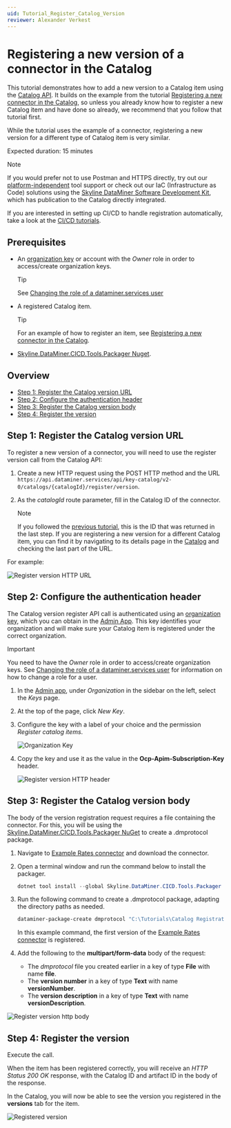 ```yaml
---
uid: Tutorial_Register_Catalog_Version
reviewer: Alexander Verkest
---
```


# Registering a new version of a connector in the Catalog

This tutorial demonstrates how to add a new version to a Catalog item using the [Catalog API](xref:Register_Catalog_Item). It builds on the example from the tutorial [Registering a new connector in the Catalog](xref:Tutorial_Register_Catalog_Item), so unless you already know how to register a new Catalog item and have done so already, we recommend that you follow that tutorial first.

While the tutorial uses the example of a connector, registering a new version for a different type of Catalog item is very similar.

Expected duration: 15 minutes

> [!NOTE]
> If you would prefer not to use Postman and HTTPS directly, try out our [platform-independent](xref:Platform_independent_CICD) tool support or check out our IaC (Infrastructure as Code) solutions using the [Skyline DataMiner Software Development Kit](xref:skyline_dataminer_sdk), which has publication to the Catalog directly integrated.
>
> If you are interested in setting up CI/CD to handle registration automatically, take a look at the [CI/CD tutorials](xref:CICD_Tutorials).

## Prerequisites

- An [organization key](xref:Managing_dataminer_services_keys#organization-keys) or account with the *Owner* role in order to access/create organization keys.

  > [!TIP]
  > See [Changing the role of a dataminer.services user](xref:Changing_the_role_of_a_dataminer_services_user)

- A registered Catalog item.

  > [!TIP]
  > For an example of how to register an item, see [Registering a new connector in the Catalog](xref:Tutorial_Register_Catalog_Item).

- [Skyline.DataMiner.CICD.Tools.Packager Nuget](https://www.nuget.org/packages/Skyline.DataMiner.CICD.Tools.Packager#readme-body-tab).

## Overview

- [Step 1: Register the Catalog version URL](#step-1-register-the-catalog-version-url)
- [Step 2: Configure the authentication header](#step-2-configure-the-authentication-header)
- [Step 3: Register the Catalog version body](#step-3-register-the-catalog-version-body)
- [Step 4: Register the version](#step-4-register-the-version)

## Step 1: Register the Catalog version URL

To register a new version of a connector, you will need to use the register version call from the Catalog API:

1. Create a new HTTP request using the POST HTTP method and the URL `https://api.dataminer.services/api/key-catalog/v2-0/catalogs/{catalogId}/register/version`.

1. As the *catalogId* route parameter, fill in the Catalog ID of the connector.

   > [!NOTE]
   > If you followed the [previous tutorial](xref:Tutorial_Register_Catalog_Item), this is the ID that was returned in the last step. If you are registering a new version for a different Catalog item, you can find it by navigating to its details page in the [Catalog](https://catalog.dataminer.services/) and checking the last part of the URL.

For example:

![Register version HTTP URL](~/dataminer/images/tutorial_catalog_registration_version_url.png)

## Step 2: Configure the authentication header

The Catalog version register API call is authenticated using an [organization key](xref:Managing_dataminer_services_keys#organization-keys), which you can obtain in the [Admin App](https://admin.dataminer.services/). This key identifies your organization and will make sure your Catalog item is registered under the correct organization.

> [!IMPORTANT]
> You need to have the *Owner* role in order to access/create organization keys. See [Changing the role of a dataminer.services user](xref:Changing_the_role_of_a_dataminer_services_user) for information on how to change a role for a user.

1. In the [Admin app](https://admin.dataminer.services/), under *Organization* in the sidebar on the left, select the *Keys* page.

1. At the top of the page, click *New Key*.

1. Configure the key with a label of your choice and the permission *Register catalog items*.

   ![Organization Key](~/dataminer/images/tutorial_catalog_registration_create_org_key.png)

1. Copy the key and use it as the value in the **Ocp-Apim-Subscription-Key** header.

   ![Register version HTTP header](~/dataminer/images/tutorial_catalog_registration_version_headers.png)

## Step 3: Register the Catalog version body

The body of the version registration request requires a file containing the connector. For this, you will be using the [Skyline.DataMiner.CICD.Tools.Packager NuGet](https://www.nuget.org/packages/Skyline.DataMiner.CICD.Tools.Packager#readme-body-tab) to create a .dmprotocol package.

1. Navigate to [Example Rates connector](https://github.com/SkylineCommunications/SLC-C-Example_Rates-Custom) and download the connector.

1. Open a terminal window and run the command below to install the packager.

   ```powershell
   dotnet tool install --global Skyline.DataMiner.CICD.Tools.Packager --version 2.0.3
   ```

1. Run the following command to create a .dmprotocol package, adapting the directory paths as needed.

   ```powershell
   dataminer-package-create dmprotocol "C:\Tutorials\Catalog Registration\SLC-C-Example_Rates-Custom-1.0.1.X" --name catalog_registration_tutorial --output "C:\Tutorials\Catalog Registration\Packages"
   ```

   In this example command, the first version of the [Example Rates connector](https://github.com/SkylineCommunications/SLC-C-Example_Rates-Custom) is registered.

1. Add the following to the **multipart/form-data** body of the request:

   - The *dmprotocol* file you created earlier in a key of type **File** with name **file**.
   - The **version number** in a key of type **Text** with name **versionNumber**.
   - The **version description** in a key of type **Text** with name **versionDescription**.

![Register version http body](~/dataminer/images/tutorial_catalog_registration_version_body.png)

## Step 4: Register the version

Execute the call.

When the item has been registered correctly, you will receive an *HTTP Status 200 OK* response, with the Catalog ID and artifact ID in the body of the response.

In the Catalog, you will now be able to see the version you registered in the **versions** tab for the item.

![Registered version](~/dataminer/images/tutorial_catalog_registration_registered_version.png)
